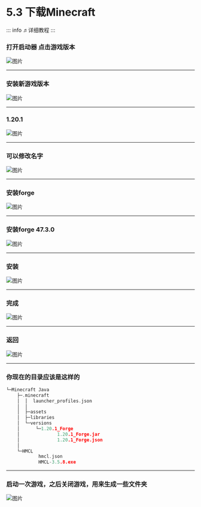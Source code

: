 # 5.3 下载Minecraft

::: info ♬详细教程
:::

### 打开启动器 点击游戏版本
![图片](../images/下载Minecraft/下载Minecraft__1.png)

---

### 安装新游戏版本
![图片](../images/下载Minecraft/下载Minecraft__2.png)

---

### 1.20.1
![图片](../images/下载Minecraft/下载Minecraft__3.png)

---

### 可以修改名字
![图片](../images/下载Minecraft/下载Minecraft__4.png)

---

### 安装forge
![图片](../images/下载Minecraft/下载Minecraft__5.png)

---

### 安装forge 47.3.0
![图片](../images/下载Minecraft/下载Minecraft__6.png)

---

### 安装
![图片](../images/下载Minecraft/下载Minecraft__7.png)

---

### 完成
![图片](../images/下载Minecraft/下载Minecraft__8.png)

---

### 返回
![图片](../images/下载Minecraft/下载Minecraft__9.png)

---

### 你现在的目录应该是这样的
```c
└─Minecraft Java
    ├─.minecraft
    │  │  launcher_profiles.json
    │  │
    │  ├─assets
    │  ├─libraries
    │  └─versions
    │      └─1.20.1_Forge
    │              1.20.1_Forge.jar
    │              1.20.1_Forge.json
    │
    └─HMCL
            hmcl.json
            HMCL-3.5.8.exe
```

---

### 启动一次游戏，之后关闭游戏，用来生成一些文件夹
![图片](../images/下载Minecraft/下载Minecraft__10.png)